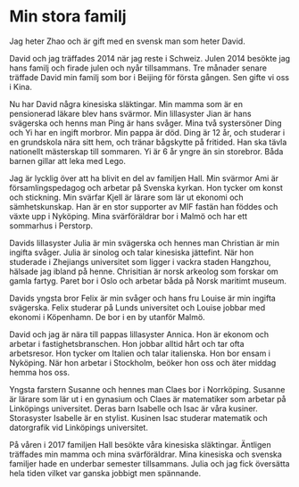 # Min stora familj

Jag heter Zhao och är gift med en svensk man som heter David.

David och jag träffades 2014 när jag reste i Schweiz. Julen 2014 besökte jag hans familj och firade julen och nyår tillsammans. Tre månader senare träffade David min familj som bor i Beijing för första gången. Sen gifte vi oss i Kina.

Nu har David några kinesiska släktingar. Min mamma som är en pensionerad läkare blev hans svärmor. Min lillasyster Jian är hans svägerska och henns man Ping är hans svåger. Mina två systersöner Ding och Yi har en ingift morbror. Min pappa är död. Ding är 12 år, och studerar i en grundskola nära sitt hem, och tränar bågskytte på fritided. Han ska tävla nationellt mästerskap till sommaren. Yi är 6 år yngre än sin storebror. Båda barnen gillar att leka med Lego.   

Jag är lycklig över att ha blivit en del av familjen Hall. Min svärmor Ami är församlingspedagog och arbetar på Svenska kyrkan. Hon tycker om konst och stickning. Min svärfar Kjell är lärare som lär ut ekonomi och sämhetskunskap. Han är en stor supporter av MIF fastän han föddes och växte upp i Nyköping. Mina svärföräldrar bor i Malmö och har ett sommarhus i Perstorp.

Davids lillasyster Julia är min svägerska och hennes man Christian är min ingifta svåger. Julia är sinolog och talar kinesiska jättefint. När hon studerade i Zhejiangs universitet som ligger i vackra staden Hangzhou, hälsade jag ibland på henne. Chrisitian är norsk arkeolog som forskar om gamla fartyg. Paret bor i Oslo och arbetar båda på Norsk maritimt museum.

Davids yngsta bror Felix är min svåger och hans fru Louise är min ingifta svägerska. Felix studerar på Lunds universitet och Louise jobbar med ekonomi i Köpenhamn. De bor i en by utanför Malmö.

David och jag är nära till pappas lillasyster Annica. Hon är ekonom och arbetar i fastighetsbranschen. Hon jobbar alltid hårt och tar ofta arbetsresor. Hon tycker om Italien och talar italienska. Hon bor ensam i Nyköping. När hon arbetar i Stockholm, beöker hon oss och äter middag hemma hos oss. 

Yngsta farstern Susanne och hennes man Claes bor i Norrköping. Susanne är lärare som lär ut i en gynasium och Claes är matematiker som arbetar på Linköpings universitet. Deras barn Isabelle och Isac är våra kusiner. Storasyster Isabelle är en stylist. Kusinen Isac studerar matematik och datorgrafik vid Linköpings universitet.

På våren i 2017 familjen Hall besökte våra kinesiska släktingar. Äntligen träffades min mamma och mina svärföräldrar. Mina kinesiska och svenska familjer hade en underbar semester tillsammans. Julia och jag fick översätta hela tiden vilket var ganska jobbigt men spännande. 

